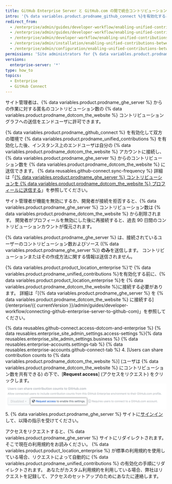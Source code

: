 ```yaml
---
title: GitHub Enterprise Server と GitHub.com の間で統合コントリビューションを設定する
intro: '{% data variables.product.prodname_github_connect %}を有効化すると、{% data variables.product.prodname_ghe_cloud %}のメンバーがコントリビューション数を{% data variables.product.prodname_dotcom_the_website %}のプロフィールに送信して、{% data variables.product.prodname_ghe_server %}上の作業をハイライトできるようにできます。'
redirect_from:
  - /enterprise/admin/guides/developer-workflow/enabling-unified-contributions-between-github-enterprise-and-github-com/
  - /enterprise/admin/guides/developer-workflow/enabling-unified-contributions-between-github-enterprise-server-and-github-com/
  - /enterprise/admin/developer-workflow/enabling-unified-contributions-between-github-enterprise-server-and-githubcom/
  - /enterprise/admin/installation/enabling-unified-contributions-between-github-enterprise-server-and-githubcom
  - /enterprise/admin/configuration/enabling-unified-contributions-between-github-enterprise-server-and-githubcom
permissions: 'Site administrators for {% data variables.product.prodname_ghe_server %} who are also owners of the connected {% data variables.product.prodname_ghe_cloud %} organization or enterprise account can enable unified contributions between {% data variables.product.prodname_ghe_server %} and {% data variables.product.prodname_dotcom_the_website %}.'
versions:
  enterprise-server: '*'
type: how_to
topics:
  - Enterprise
  - GitHub Connect
---
```


サイト管理者は、{% data variables.product.prodname_ghe_server %} からの作業に対する匿名のコントリビューション数の {% data variables.product.prodname_dotcom_the_website %} コントリビューショングラフへの送信をエンドユーザに許可できます。

{% data variables.product.prodname_github_connect %} を有効化して双方の環境で {% data variables.product.prodname_unified_contributions %} を有効化した後、インスタンス上のエンドユーザは自分の {% data variables.product.prodname_dotcom_the_website %} アカウントに接続し、{% data variables.product.prodname_ghe_server %} からのコントリビューション数を {% data variables.product.prodname_dotcom_the_website %} に送信できます。 {% data reusables.github-connect.sync-frequency %} 詳細は「[{% data variables.product.prodname_ghe_server %} コントリビューションを {% data variables.product.prodname_dotcom_the_website %} プロフィールに送信する](/articles/sending-your-github-enterprise-server-contributions-to-your-github-com-profile)」を参照してください。

サイト管理者が機能を無効にするか、開発者が接続を拒否すると、{% data variables.product.prodname_ghe_server %} コントリビューション数は {% data variables.product.prodname_dotcom_the_website %} から削除されます。 開発者がプロフィールを無効にした後に再接続すると、過去 90 日間のコントリビューションカウントが復元されます。

{% data variables.product.prodname_ghe_server %} は、接続されているユーザーのコントリビューション数およびソース ({% data variables.product.prodname_ghe_server %}) **のみ**を送信します。 コントリビューションまたはその作成方法に関する情報は送信されません。

{% data variables.product.product_location_enterprise %}で {% data variables.product.prodname_unified_contributions %}を有効化する前に、{% data variables.product.product_location_enterprise %}を {% data variables.product.prodname_dotcom_the_website %}に接続する必要があります。 詳細は「[{% data variables.product.prodname_ghe_server %} を {% data variables.product.prodname_dotcom_the_website %} に接続する](/enterprise/{{ currentVersion }}/admin/guides/developer-workflow/connecting-github-enterprise-server-to-github-com)」を参照してください。

{% data reusables.github-connect.access-dotcom-and-enterprise %}
{% data reusables.enterprise_site_admin_settings.access-settings %}{% data reusables.enterprise_site_admin_settings.business %}
{% data reusables.enterprise-accounts.settings-tab %}
{% data reusables.enterprise-accounts.github-connect-tab %}
4. \[Users can share contribution counts to {% data variables.product.prodname_dotcom_the_website %}\] (ユーザは {% data variables.product.prodname_dotcom_the_website %} にコントリビューション数を共有できる) の下で、[**Request access**] (アクセスをリクエスト) をクリックします。 ![統合コントリビューションへのアクセスをリクエストするオプション](/assets/images/enterprise/site-admin-settings/dotcom-ghe-connection-request-access.png)
5. {% data variables.product.prodname_ghe_server %} サイトに[サインイン](https://enterprise.github.com/login)して、以降の指示を受けてください。

アクセスをリクエストすると、{% data variables.product.prodname_ghe_server %} サイトにリダイレクトされます。そこで現在の利用規約をお読みください。 {% data variables.product.product_location_enterprise %} が標準の利用規約を使用している場合、リクエストによって自動的に {% data variables.product.prodname_unified_contributions %} の有効化の手順にリダイレクトされます。 あなたがカスタム利用規約を利用している場合、弊社はリクエストを記録して、アクセスのセットアップのためにあなたに連絡します。
